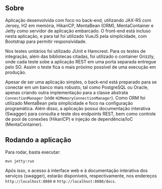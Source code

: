 ## Sobre

Aplicação desenvolvida com foco no back-end, utilizando JAX-RS com Jersey, H2 em memória, HikariCP, MentaBean (ORM), MentaContainer e Jetty como servidor de aplicação embarcado. O front-end está incluso nesta aplicação, e para tal foi utilizado VueJS pela simplicidade, com Bootstrap para permitir responsividade.

Nos testes unitários foi utilizado JUnit e Hamcrest. Para os testes de integração, além das bibliotecas citadas, foi utilizado o container Grizzly, onde cada teste sobe a aplicação REST em uma porta separada entregue pelo SO. Assim o teste fica o mais próximo possível de uma execução em produção.

Apesar de ser uma aplicação simples, o back-end está preparado para se conectar em um banco mais robusto, tal como PostgreSQL ou Oracle, apenas criando outra implementação para a classe abstrata `ConnectionManager` (vide `H2MemoryConnectionManager`). Como ORM foi utilizado MentaBean pela simplicidade e foco na configuração programática. Além disso, a aplicação possui documentação interativa (Swagger) para consulta e teste dos endpoints REST, bem como controle de pool de conexões (HikariCP) e injeção de dependência/IoC (MentaContainer).

## Rodando a aplicação

Para rodar, basta executar:

```shell
mvn jetty:run
```

Após isso, o acesso à interface web e à documentação interativa dos serviços (swagger), estarão disponíveis, respectivamente, nos endereços `http://localhost:8080` e `http://localhost:8080/docs`.